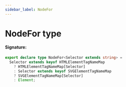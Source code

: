 ```yaml
---
sidebar_label: NodeFor
---
```


# NodeFor type

#### Signature:

```typescript
export declare type NodeFor<Selector extends string> =
  Selector extends keyof HTMLElementTagNameMap
    ? HTMLElementTagNameMap[Selector]
    : Selector extends keyof SVGElementTagNameMap
    ? SVGElementTagNameMap[Selector]
    : Element;
```
